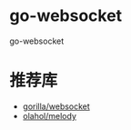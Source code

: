 # go-websocket
go-websocket

# 推荐库
- [gorilla/websocket](https://github.com/gorilla/websocket)
- [olahol/melody](https://github.com/olahol/melody)